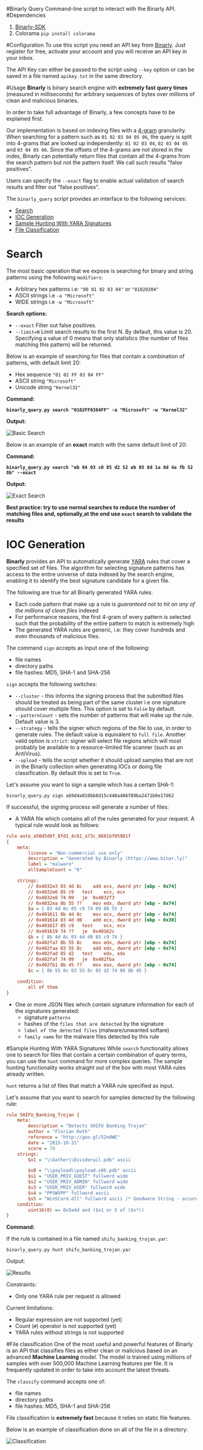 #Binarly Query
Command-line script to interact with the Binarly API.
#Dependencies
1. [Binarly-SDK](https://github.com/binarlyhq/binarly-sdk)
2. Colorama `pip install colorama`

#Configuration
To use this script you need an API key from [Binarly](https://binar.ly). Just register for free, activate your account and you will receive an API key in your inbox.

The API Key can either be passed to the script using `--key` option or can be saved in a file named `apikey.txt` in the same directory.

#Usage
__Binarly__ is binary search engine with __extremely fast query times__ (measured in milliseconds) for arbitrary sequences of bytes over millions of clean and malicious binaries.

In order to take full advantage of Binarly, a few concepts have to be explained first.

Our implementation is based on indexing files with a [4-gram](https://en.wikipedia.org/wiki/N-gram) granularity. When searching for a pattern such as `01 02 03 04 05 06`, the query is split into 4-grams that are looked up independently: `01 02 03 04`, `02 03 04 05` and `03 04 05 06`. Since the offsets of the 4-grams are not stored in the index, Binarly can potentially return files that contain all the 4-grams from the search pattern but not the pattern itself. We call such results "false positives".

Users can specify the `--exact` flag to enable actual validation of search results and filter out "false positives".

The `binarly_query` script provides an interface to the following services:

* [Search](#Search)
* [IOC Generation](#ioc-generation)
* [Sample Hunting With YARA Signatures](#sample-hunting-with-yara-signatures)
* [File Classification](#file-classification)

# Search
The most basic operation that we expose is searching for binary and string patterns using the following `modifiers`:
* Arbitrary hex patterns i.e: `"00 01 02 03 04"` or `"01020304"`
* ASCII strings i.e `-a "Microsoft"`
* WIDE strings i.e `-w "Microsoft"`

__Search options:__
* `--exact` Filter out false positives.
* `--limit=N` Limit search results to the first N. By default, this value is 20. Specifying a value of 0 means that only statistics (the number of files matching this pattern) will be returned.

Below is an example of searching for files that contain a combination of patterns, with default limit 20:
* Hex sequence `"01 02 FF 03 04 FF"`
* ASCII string `"Microsoft"`
* Unicode string `"Kernel32"`

__Command:__

__`binarly_query.py search "0102FF0304FF" -a "Microsoft" -w "Kernel32"`__

__Output:__

![Basic Search](./images/search.jpg)

Below is an example of an __exact__ match with the same default limit of 20:

__Command:__

__`binarly_query.py search "eb 04 03 c0 85 d2 52 eb 05 8d 1a 8d 4a fb 52 8b" --exact`__

__Output:__

![Exact Search](./images/search_exact.jpg)

__Best practice: try to use normal searches to reduce the number of matching files and, optionally,at the end use `exact` search to validate the results__

# IOC Generation
__Binarly__ provides an API to automatically generate [YARA](https://plusvic.github.io/yara/) rules that cover a specified set of files. The algorithm for selecting signature patterns has access to the entire universe of data indexed by the search engine, enabling it to identify the best signature candidate for a given file.

The following are true for all Binarly generated YARA rules:
* Each code pattern that make up a rule is _guaranteed not to hit on any of the millions of clean files_ indexed
* For performance reasons, the first 4-gram of every pattern is selected such that the probability of the entire pattern to match is extremely high
* The generated YARA rules are generic, i.e: they cover hundreds and even thousands of malicious files.

The command `sign` accepts as input one of the following:
* file names
* directory paths
* file hashes: MD5, SHA-1 and SHA-256

`sign` accepts the following switches:
* `--cluster` - this informs the signing process that the submitted files should be treated as being part of the same cluster i.e one signature should cover multiple files. This option is set to `False` by default.
* `--patternCount` - sets the number of patterns that will make up the rule. Default value is 3.
* `--strategy` - tells the signer which regions of the file to use, in order to generate rules. The default value is equivalent to `full file`. Another valid option is `strict`: signer will select file regions which will most probably be available to a resource-limited file scanner (such as an AntiVirus).
* `--upload` - tells the script whether it should upload samples that are not in the Binarly collection when generating IOCs or doing file classification. By default this is set to `True`.

Let's assume you want to sign a sample which has a certain SHA-1:

`binarly_query.py sign ab9d4a010bb8d15c448a486f89ba2471b0e17d62`

If successful, the signing process will generate a number of files:
* A YARA file which contains all of the rules generated for your request. A typical rule would look as follows:

```ini
rule auto_a50d5d0f_8fd1_4c61_a73c_8681bf05981f
{
    meta:
        license = "Non-commercial use only"
        description = "Generated by Binarly (https://www.binar.ly)"
        label = "malware"
        allSampleCount = "6"

    strings:
        // 0x4032e3 03 4d 8c	add	ecx, dword ptr [ebp - 0x74]
        // 0x4032e6 85 c9	test	ecx, ecx
        // 0x4032e8 74 09	je	0x4032f3
        // 0x4032ea 8b 55 ??	mov	edx, dword ptr [ebp - 0x74]
        $a = { 03 4d 8c 85 c9 74 09 8b 55 } 
        // 0x401611 8b 4d 8c	mov	ecx, dword ptr [ebp - 0x74]
        // 0x401614 03 4d d0	add	ecx, dword ptr [ebp - 0x30]
        // 0x401617 85 c9	test	ecx, ecx
        // 0x401619 74 ??	je	0x40162c
        $b = { 8b 4d 8c 03 4d d0 85 c9 74 } 
        // 0x402fa7 8b 55 8c	mov	edx, dword ptr [ebp - 0x74]
        // 0x402faa 03 55 8c	add	edx, dword ptr [ebp - 0x74]
        // 0x402fad 85 d2	test	edx, edx
        // 0x402faf 74 09	je	0x402fba
        // 0x402fb1 8b 45 ??	mov	eax, dword ptr [ebp - 0x74]
        $c = { 8b 55 8c 03 55 8c 85 d2 74 09 8b 45 } 

    condition:
        all of them
}
```
* One or more JSON files which contain signature information for each of the signatures generated:
    - signature `patterns`
    - hashes of the `files that are detected` by the signature
    - `label of the detected files` (malware/unwanted softare)
    - `family name` for the malware files detected by this rule

#Sample Hunting With YARA Signatures
While `search` functionality allows one to search for files that contain a certain combination of query terms, you can use the `hunt` command for more complex queries. The sample hunting functionality works straight out of the box with most YARA rules already written.

`hunt` returns a list of files that match a YARA rule specified as input.

Let's assume that you want to search for samples detected by the following rule:

```ini
rule SHIFU_Banking_Trojan {
	meta:
		description = "Detects SHIFU Banking Trojan"
		author = "Florian Roth"
		reference = "http://goo.gl/52n8WE"
		date = "2015-10-31"
		score = 70
	strings:
		$x1 = "\\Gather\\Dividerail.pdb" ascii

		$s0 = "\\payload\\payload.x86.pdb" ascii
		$s1 = "USER_PRIV_GUEST" fullword wide
		$s2 = "USER_PRIV_ADMIN" fullword wide
		$s3 = "USER_PRIV_USER" fullword wide
		$s4 = "PPSWVPP" fullword ascii
		$s5 = "WinSCard.dll" fullword ascii /* Goodware String - occured 83 times */
	condition:
		uint16(0) == 0x5a4d and ($x1 or 5 of ($s*))
}
```

__Command:__

If the rule is contained in a file named `shifu_banking_trojan.yar`:

`binarly_query.py hunt shifu_banking_trojan.yar`

Output:

![Results](./images/hunt.jpg)

Constraints:
* Only one YARA rule per request is allowed

Current limitations:
* Regular expression are not supported (yet)
* Count (`#`) operator is not supported (yet)
* YARA rules without strings is not supported

#File classification
One of the most useful and powerful features of Binarly is an API that classifies files as either clean or malicious based on an advanced __Machine Learning__ model. The model is trained using millions of samples with over 500,000 Machine Learning features per file. It is frequently updated in order to take into account the latest threats.

The `classify` command accepts one of:
* file names
* directory paths
* file hashes: MD5, SHA-1 and SHA-256

File classification is __extremely fast__ because it relies on static file features.

Below is an example of classification done on all of the file in a directory:

![Classification](./images/classification.jpg)